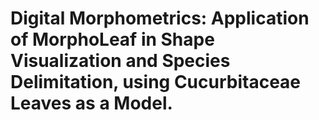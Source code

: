 # Digital Morphometrics: Application of MorphoLeaf in Shape Visualization and Species Delimitation, using Cucurbitaceae Leaves as a Model.
